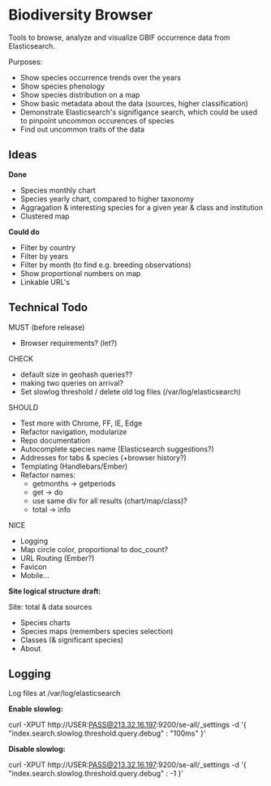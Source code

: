Biodiversity Browser
====================

Tools to browse, analyze and visualize GBIF occurrence data from Elasticsearch.

Purposes:
- Show species occurrence trends over the years
- Show species phenology
- Show species distribution on a map
- Show basic metadata about the data (sources, higher classification)
- Demonstrate Elasticsearch's signifigance search, which could be used to pinpoint uncommon occurences of species
- Find out uncommon traits of the data

Ideas
-----

**Done**

- Species monthly chart
- Species yearly chart, compared to higher taxonomy
- Aggragation & interesting species for a given year & class and institution
- Clustered map

**Could do**

- Filter by country
- Filter by years
- Filter by month (to find e.g. breeding observations)
- Show proportional numbers on map
- Linkable URL's

Technical Todo
--------------

MUST (before release)
- Browser requirements? (let?)

CHECK
- default size in geohash queries??
- making two queries on arrival?
- Set slowlog threshold / delete old log files (/var/log/elasticsearch)

SHOULD
- Test more with Chrome, FF, IE, Edge
- Refactor navigation, modularize
- Repo documentation
- Autocomplete species name (Elasticsearch suggestions?)
- Addresses for tabs & species (+browser history?)
- Templating (Handlebars/Ember)
- Refactor names:
	- getmonths -> getperiods
	- get -> do
	- use same div for all results (chart/map/class)?
	- total -> info

NICE
- Logging
- Map circle color, proportional to doc_count?
- URL Routing (Ember?)
- Favicon
- Mobile...


**Site logical structure draft:**

Site: total & data sources
- Species charts
- Species maps (remembers species selection)
- Classes (& significant species)
- About

Logging
-----

Log files at /var/log/elasticsearch

**Enable slowlog:**

curl -XPUT http://USER:PASS@213.32.16.197:9200/se-all/_settings -d '{
	"index.search.slowlog.threshold.query.debug" : "100ms"
}'

**Disable slowlog:**

curl -XPUT http://USER:PASS@213.32.16.197:9200/se-all/_settings -d '{
	"index.search.slowlog.threshold.query.debug" : -1
}'
